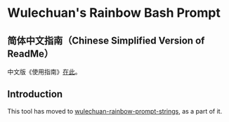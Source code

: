 # Wulechuan's Rainbow Bash Prompt


## 简体中文指南（Chinese Simplified Version of ReadMe）

中文版《使用指南》[在此](./ReadMe.md)。



## Introduction

This tool has moved to [wulechuan-rainbow-prompt-strings](https://github.com/wulechuan/wulechuan-rainbow-prompt-strings/blob/master/ReadMe.en-US.md), as a part of it.